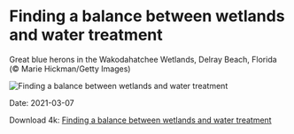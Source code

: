 # Finding a balance between wetlands and water treatment

Great blue herons in the Wakodahatchee Wetlands, Delray Beach, Florida (© Marie Hickman/Getty Images)

![Finding a balance between wetlands and water treatment](https://bing.com/th?id=OHR.Wakodahatchee_EN-US0593250314_UHD.jpg&rf=LaDigue_UHD.jpg&pid=hp&w=1024&h=576)

Date: 2021-03-07

Download 4k: [Finding a balance between wetlands and water treatment](https://bing.com/th?id=OHR.Wakodahatchee_EN-US0593250314_UHD.jpg&rf=LaDigue_UHD.jpg&pid=hp&w=3840&h=2160)


